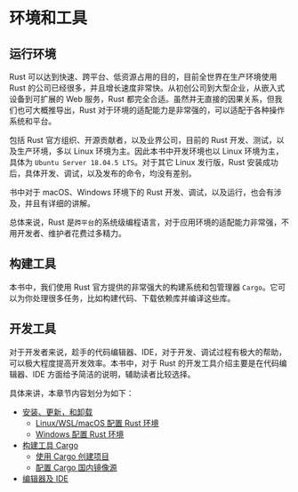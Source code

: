 # 环境和工具

## 运行环境

Rust 可以达到快速、跨平台、低资源占用的目的，目前全世界在生产环境使用 Rust 的公司已经很多，并且增长速度非常快。从初创公司到大型企业，从嵌入式设备到可扩展的 Web 服务，Rust 都完全合适。虽然并无直接的因果关系，但我们也可大概推导出，Rust 对于环境的适配能力是非常强的，可以适配于各种操作系统和平台。

包括 Rust 官方组织、开源贡献者，以及业界公司，目前的 Rust 开发、测试，以及生产环境，多以 Linux 环境为主。因此本书中开发环境也以 Linux 环境为主，具体为 `Ubuntu Server 18.04.5 LTS`。对于其它 Linux 发行版，Rust 安装成功后，具体开发、调试，以及发布的命令，均没有差别。

书中对于 macOS、Windows 环境下的 Rust 开发、调试，以及运行，也会有涉及，并且有详细的讲解。

总体来说，Rust 是`跨平台`的系统级编程语言，对于应用环境的适配能力非常强，不用开发者、维护者花费过多精力。

## 构建工具

本书中，我们使用 Rust 官方提供的非常强大的构建系统和包管理器 `Cargo`。它可以为你处理很多任务，比如构建代码、下载依赖库并编译这些库。

## 开发工具

对于开发者来说，趁手的代码编辑器、IDE，对于开发、调试过程有极大的帮助，可以极大程度提高开发效率。本书中，对于 Rust 的开发工具介绍主要是在代码编辑器、IDE 方面给予简洁的说明，辅助读者比较选择。

具体来讲，本章节内容划分为如下：

- [安装、更新，和卸载](intro/env-tools/installation.md)
  - [Linux/WSL/macOS 配置 Rust 环境](intro/env-tools/installation/linux-wsl-macos.md)
  - [Windows 配置 Rust 环境](intro/env-tools/installation/windows.md)
- [构建工具 Cargo](intro/env-tools/cargo.md)
  - [使用 Cargo 创建项目](intro/env-tools/cargo/new-project.md)
  - [配置 Cargo 国内镜像源](intro/env-tools/cargo/source-replacement.md)
- [编辑器及 IDE](intro/env-tools/editor-ide.md)
